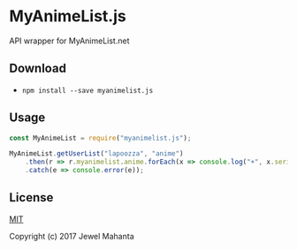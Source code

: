 # MyAnimeList.js
API wrapper for MyAnimeList.net

## Download
* `npm install --save myanimelist.js`

## Usage
```js
const MyAnimeList = require("myanimelist.js");

MyAnimeList.getUserList("lapoozza", "anime")
    .then(r => r.myanimelist.anime.forEach(x => console.log("+", x.series_title[0])))
    .catch(e => console.error(e));
```

## License
[MIT](https://github.com/lap00zza/MyAnimeList.js/blob/master/LICENSE)

Copyright (c) 2017 Jewel Mahanta